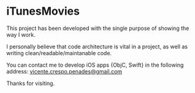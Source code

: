 iTunesMovies
============

This project has been developed with the single purpose of showing the way I work.

I personally believe that code architecture is vital in a project, as well as writing clean/readable/maintanable code.

You can contact me to develop iOS apps {ObjC, Swift} in the following address:
vicente.crespo.penades@gmail.com

Thanks for visiting.

